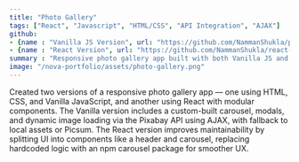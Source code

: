 ```yaml
---
title: "Photo Gallery"
tags: ["React", "Javascript", "HTML/CSS", "API Integration", "AJAX"]
github: 
- {name : "Vanilla JS Version", url: "https://github.com/NammanShukla/photogallery" }
- {name : "React Version", url: "https://github.com/NammanShukla/react-gallery" }
summary : "Responsive photo gallery app built with both Vanilla JS and React, featuring modals, carousels, and dynamic image fetching via APIs."
image: "/nova-portfolio/assets/photo-gallery.png"
---
```


Created two versions of a responsive photo gallery app — one using HTML, CSS, and Vanilla JavaScript, and another using React with modular components. The Vanilla version includes a custom-built carousel, modals, and dynamic image loading via the Pixabay API using AJAX, with fallback to local assets or Picsum. The React version improves maintainability by splitting UI into components like a header and carousel, replacing hardcoded logic with an npm carousel package for smoother UX.

